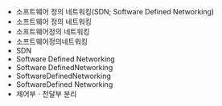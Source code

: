 - 소프트웨어 정의 네트워킹(SDN; Software Defined Networking)
- 소프트웨어 정의 네트워킹
- 소프트웨어정의 네트워킹
- 소프트웨어정의네트워킹
- SDN
- Software Defined Networking
- Software DefinedNetworking
- SoftwareDefinedNetworking
- SoftwareDefined Networking
- 제어부ㆍ전달부 분리